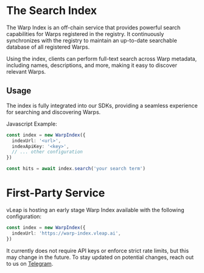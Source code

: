 # The Search Index

The Warp Index is an off-chain service that provides powerful search capabilities for Warps registered in the registry. It continuously synchronizes with the registry to maintain an up-to-date searchable database of all registered Warps.

Using the index, clients can perform full-text search across Warp metadata, including names, descriptions, and more, making it easy to discover relevant Warps.

## Usage

The index is fully integrated into our SDKs, providing a seamless experience for searching and discovering Warps.

Javascript Example:

```ts
const index = new WarpIndex({
  indexUrl: '<url>',
  indexApiKey: '<key>',
  // ... other configuration
})

const hits = await index.search('your search term')
```

# First-Party Service

vLeap is hosting an early stage Warp Index available with the following configuration:

```ts
const index = new WarpIndex({
  indexUrl: 'https://warp-index.vleap.ai',
})
```

It currently does not require API keys or enforce strict rate limits, but this may change in the future. To stay updated on potential changes, reach out to us on [Telegram](https://telegram.vleap.ai).
